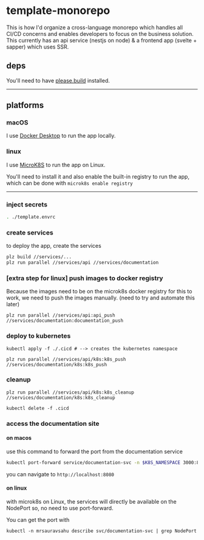# template-monorepo

This is how I'd organize a cross-language monorepo which handles all CI/CD concerns and enables developers to focus on the business solution. This currently has an api service (nestjs on node) & a frontend app (svelte + sapper) which uses SSR.

## deps

You'll need to have [please.build](https://please.build/) installed.

---

## platforms

### macOS
I use [Docker Desktop](https://docs.docker.com/desktop/mac/install/) to run the app locally.

### linux

I use [MicroK8S](https://microk8s.io/) to run the app on Linux.

You'll need to install it and also enable the built-in registry to run the app, which can be done with `microk8s enable registry`

---

### inject secrets
```bash
. ./template.envrc
```

### create services
to deploy the app, create the services

```bash
plz build //services/...
plz run parallel //services/api //services/documentation
```

### [extra step for linux] push images to docker registry
Because the images need to be on the microk8s docker registry for this to work, we need to push the images manually. (need to try and automate this later)
```
plz run parallel //services/api:api_push //services/documentation:documentation_push
```

### deploy to kubernetes
```
kubectl apply -f ./.cicd # --> creates the kubernetes namespace

plz run parallel //services/api/k8s:k8s_push //services/documentation/k8s:k8s_push
```

### cleanup
```
plz run parallel //services/api/k8s:k8s_cleanup //services/documentation/k8s:k8s_cleanup

kubectl delete -f .cicd
```

### access the documentation site

#### on macos

use this command to forward the port from the documentation service
```bash
kubectl port-forward service/documentation-svc -n $K8S_NAMESPACE 3000:80
```
you can navigate to `http://localhost:8080`

#### on linux
with microk8s on Linux, the services will directly be available on the NodePort so, no need to use port-forward.

You can get the port with 
```
kubectl -n mrsauravsahu describe svc/documentation-svc | grep NodePort
```
